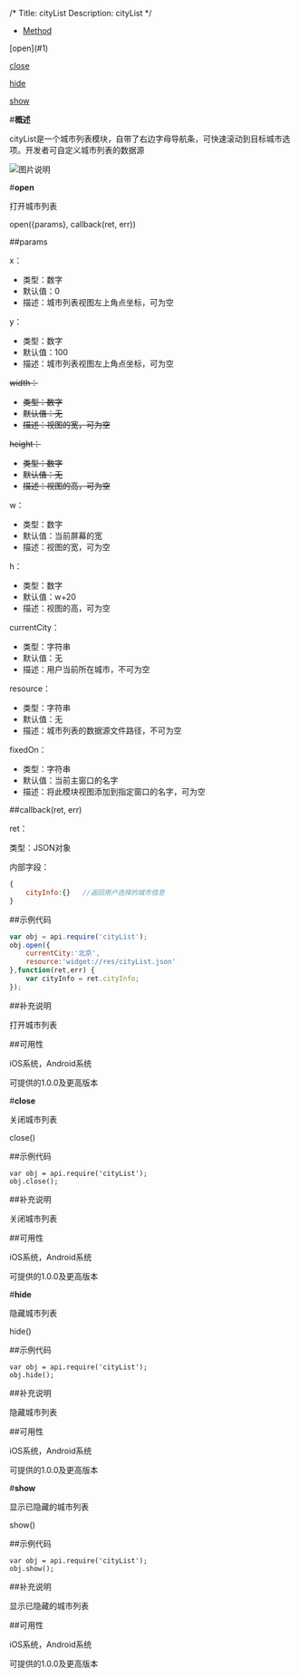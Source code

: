 /*
Title: cityList
Description: cityList
*/

<ul id="tab" class="clearfix">
	<li class="active"><a href="#method-content">Method</a></li>
</ul>
<div id="method-content">

<div class="outline">
[open](#1)

[close](#2)

[hide](#3)

[show](#4)
</div>

#**概述**

cityList是一个城市列表模块，自带了右边字母导航条，可快速滚动到目标城市选项。开发者可自定义城市列表的数据源

![图片说明](/img/docImage/cityList.jpg)

#**open**<div id="1"></div>

打开城市列表

open({params}, callback(ret, err))

##params

x：

- 类型：数字
- 默认值：0
- 描述：城市列表视图左上角点坐标，可为空

y：

- 类型：数字
- 默认值：100
- 描述：城市列表视图左上角点坐标，可为空

<del>width：</del>

- <del>类型：数字</del>
- <del>默认值：无</del>
- <del>描述：视图的宽，可为空</del>

<del>height：</del>

- <del>类型：数字</del>
- <del>默认值：无</del>
- <del>描述：视图的高，可为空</del>

w：

- 类型：数字
- 默认值：当前屏幕的宽
- 描述：视图的宽，可为空

h：

- 类型：数字
- 默认值：w+20
- 描述：视图的高，可为空

currentCity：

- 类型：字符串
- 默认值：无
- 描述：用户当前所在城市，不可为空

resource：

- 类型：字符串
- 默认值：无
- 描述：城市列表的数据源文件路径，不可为空

fixedOn：

- 类型：字符串
- 默认值：当前主窗口的名字
- 描述：将此模块视图添加到指定窗口的名字，可为空

##callback(ret, err)

ret：

类型：JSON对象

内部字段：

```js
{
    cityInfo:{}   //返回用户选择的城市信息
}
```

##示例代码

```js
var obj = api.require('cityList');
obj.open({
	currentCity:'北京',
	resource:'widget://res/cityList.json'
},function(ret,err) {
	var cityInfo = ret.cityInfo;
});
```

##补充说明

打开城市列表

##可用性

iOS系统，Android系统

可提供的1.0.0及更高版本


#**close**<div id="2"></div>

关闭城市列表

close()

##示例代码

    var obj = api.require('cityList');
    obj.close();

##补充说明

关闭城市列表

##可用性

iOS系统，Android系统

可提供的1.0.0及更高版本

#**hide**<div id="3"></div>

隐藏城市列表

hide()

##示例代码

    var obj = api.require('cityList');
    obj.hide();

##补充说明

隐藏城市列表

##可用性

iOS系统，Android系统

可提供的1.0.0及更高版本

#**show**<div id="4"></div>

显示已隐藏的城市列表

show()

##示例代码

    var obj = api.require('cityList');
    obj.show();

##补充说明

显示已隐藏的城市列表

##可用性

iOS系统，Android系统

可提供的1.0.0及更高版本
